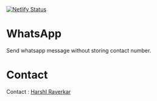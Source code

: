 [![Netlify Status](https://api.netlify.com/api/v1/badges/68d7b545-ec7d-40ae-806e-bb8b995c913d/deploy-status)](https://app.netlify.com/sites/sendmsg/deploys)

# WhatsApp
Send whatsapp message without storing contact number. 

# Contact
Contact : [Harshl Raverkar](https://hraverkar.netlify.com)
